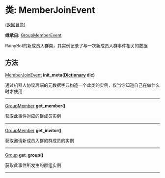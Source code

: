 # 类: MemberJoinEvent  
[(返回目录)](README.md)  
  
**继承自:** [GroupMemberEvent](GroupMemberEvent.md)  
  
RainyBot的新成员入群类，其实例记录了与一次新成员入群事件相关的数据  
  
## 方法 
  
[MemberJoinEvent](MemberJoinEvent.md) **init_meta([Dictionary](https://docs.godotengine.org/en/latest/classes/class_dictionary.html) dic)**  
  
通过机器人协议后端的元数据字典构造一个此类的实例，仅当你知道自己在做什么时才使用  
  
---  
  
[GroupMember](GroupMember.md) **get_member()**  
  
获取此事件对应的群成员实例  
  
---  
  
[GroupMember](GroupMember.md) **get_invitor()**  
  
获取邀请新成员入群的群成员的实例  
  
---  
  
[Group](Group.md) **get_group()**  
  
获取此事件所发生的群组实例  
  
---  
  

